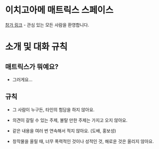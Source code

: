 # 이치고아메 매트릭스 스페이스

[참가 링크](https://matrix.to/#/!mQjTzDuIvuajyjVimy:matrix.org?via=matrix.org) - 관심 있는 모든 사람을 환영합니다.

# 소개 및 대화 규칙

## 매트릭스가 뭐예요?

* 그러게요...

## 규칙

* 그 사람이 누구든, 타인의 험담을 하지 않아요.
* 의견이 갈릴 수 있는 주제, 불탈 만한 주제는 가지고 오지 않아요.
* 같은 내용을 여러 번 연속해서 적지 않아요. (도배, 홍보성)

* 창작물을 올릴 때, 너무 폭력적인 것이나 성적인 것, 해로운 것은 올리지 않아요.